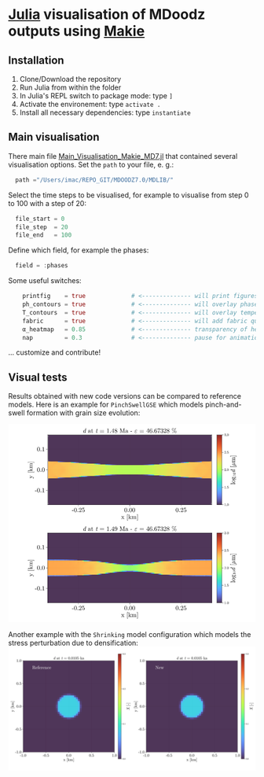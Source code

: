 # [Julia](https://julialang.org) visualisation of MDoodz outputs using [Makie](https://docs.makie.org/stable/)

## Installation
1. Clone/Download the repository
2. Run Julia from within the folder 
3. In Julia's REPL switch to package mode: type `]`
4. Activate the environement: type `activate .`
5. Install all necessary dependencies: type `instantiate`

## Main visualisation 

There main file [Main_Visualisation_Makie_MD7.jl](./Main_Visualisation_Makie_MD7.jl) that contained several visualisation options.
Set the `path` to your file, e. g.:
```julia
  path ="/Users/imac/REPO_GIT/MDOODZ7.0/MDLIB/"
```
Select the time steps to be visualised, for example to visualise from step 0 to 100 with a step of 20:
```julia
  file_start = 0
  file_step  = 20
  file_end   = 100
```
Define which field, for example the phases:
```julia
  field = :phases
```

Some useful switches:
```julia
    printfig    = true             # <-------------- will print figures to disk as .png
    ph_contours = true             # <-------------- will overlay phase contours on top of heatmap
    T_contours  = true             # <-------------- will overlay temperature contours on top of heatmap
    fabric      = true             # <-------------- will add fabric quiver (normal to director vector)
    α_heatmap   = 0.85             # <-------------- transparency of heatmap 
    nap         = 0.3              # <-------------- pause for animation 
```

... customize and contribute!

## Visual tests

Results obtained with new code versions can be compared to reference models. Here is an example for `PinchSwellGSE` which models pinch-and-swell formation with grain size evolution:

<img src="https://github.com/tduretz/MDOODZ7.0/blob/update_aniso/JuliaVisualisation/_VisualTests/PinchSwellGSE.png" alt="PinchSwellGSE.png" width="600">

Another example with the `Shrinking` model configuration which models the stress perturbation due to densification:
![./_VisualTests/Shrinking.png](https://github.com/tduretz/MDOODZ7.0/blob/update_aniso/JuliaVisualisation/_VisualTests/Shrinking.png)
